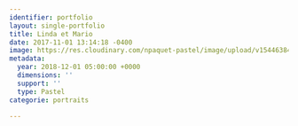 ```yaml
---
identifier: portfolio
layout: single-portfolio
title: Linda et Mario
date: 2017-11-01 13:14:18 -0400
image: https://res.cloudinary.com/npaquet-pastel/image/upload/v1544638482/DSC05386-4.jpg
metadata:
  year: 2018-12-01 05:00:00 +0000
  dimensions: ''
  support: ''
  type: Pastel
categorie: portraits

---
```

